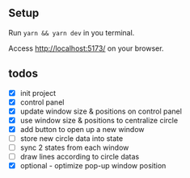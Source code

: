 ## Setup

Run `yarn && yarn dev` in you terminal.

Access [http://localhost:5173/](http://localhost:5173/) on your browser.

## todos

- [x] init project
- [x] control panel
- [x] update window size & positions on control panel
- [x] use window size & positions to centralize circle
- [x] add button to open up a new window
- [ ] store new circle data into state
- [ ] sync 2 states from each window
- [ ] draw lines according to circle datas
- [x] optional - optimize pop-up window position
